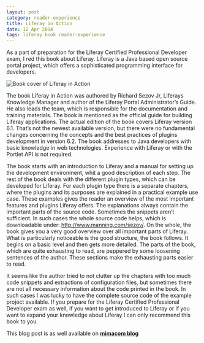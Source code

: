 ```yaml
---
layout: post
category: reader-experience
title: Liferay in Action
date: 12 Apr 2014
tags: liferay book reader-experience
---
```


As a part of preparation for the Liferay Certified Professional Developer exam, I red this book about Liferay. Liferay is a Java based open source portal project, which offers a sophisticated programming interface for developers.

<div class="inline-img-left">
    <img src="{{ site.url }}/assets/book-covers/liferay-in-action.jpg" alt="Book cover of Liferay in Action"/>
</div>

The book Liferay in Action was authored by Richard Sezov Jr, Liferays Knowledge Manager and author of the Liferay Portal Administrator’s Guide. He also leads the team, which is responsible for the documentation and training materials. The book is mentioned as the official guide for building Liferay applications. The actual edition of the book covers Liferay version 6.1. That’s not the newest available version, but there were no fundamental changes concerning the concepts and the best practices of plugins development in version 6.2. The book addresses to Java developers with basic knowledge in web technologies. Experience with Liferay or with the Portlet API is not required.

The book starts with an introduction to Liferay and a manual for setting up the development environment, whit a good description of each step. The rest of the book deals with the different plugin types, which can be developed for Liferay. For each plugin type there is a separate chapters, where the plugins and its purposes are explained in a practical example use case. These examples gives the reader an overview of the most important features and plugins Liferay offers. The explanations always contain the important parts of the source code. Sometimes the snippets aren’t sufficient. In such cases the whole source code helps, which is downloadable under: http://www.manning.com/sezov/.
On the whole, the book gives you a very good overview over all important parts of Liferay. What is particularly noticeable is the good structure, the book follows. It begins on a basic level and then gets more detailed. The parts of the book, which are quite exhausting to read, are peppered by some loosening sentences of the author. These sections make the exhausting parts easier to read.

It seems like the author tried to not clutter up the chapters with too much code snippets and extractions of configuration files, but sometimes there are not all necessary information about the code printed in the book. In such cases I was lucky to have the complete source code of the example project available. If you prepare for the Liferay Certified Professional Developer exam as well, if you want to get introduced to Liferay or if you want to expand your knowledge about Liferay I can only recommend this book to you.


This blog post is as well available on [__mimacom blog__](http://blog.mimacom.com/)
